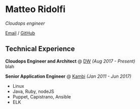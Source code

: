 # Matteo Ridolfi

_Cloudops engineer_

[Email](mailto:spezam@gmail.com) / [GitHub](https://github.com/spezam/)

## Technical Experience

**Cloudops Engineer and Architect** @ [DW](https://www.danielwellington.com) _(Aug 2017 - Present)_ <br>
blah


**Senior Application Engineer** @ [Kambi](https://www.kambi.com) _(Jan 2011 - Jun 2017)_ <br>
 - Linux
 - Java, Ruby, nodeJS
 - Puppet, Capistrano, Ansible
 - ELK

